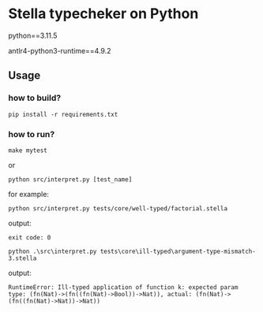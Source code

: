 # Stella typecheker on Python
python==3.11.5

antlr4-python3-runtime==4.9.2

## Usage

### how to build?

`pip install -r requirements.txt`

### how to run?

`make mytest`

or 

`python src/interpret.py [test_name]`

for example:

`python src/interpret.py tests/core/well-typed/factorial.stella`

output:
```
exit code: 0
```

`python .\src\interpret.py tests\core\ill-typed\argument-type-mismatch-3.stella`

output:
```
RuntimeError: Ill-typed application of function k: expected param type: (fn(Nat)->(fn((fn(Nat)->Bool))->Nat)), actual: (fn(Nat)->(fn((fn(Nat)->Nat))->Nat))
```